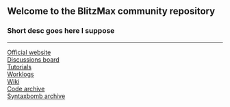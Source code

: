 ## Welcome to the BlitzMax community repository
### Short desc goes here I suppose

---

[Official website](https://blitzmax.org)\
[Discussions board](../../discussions)\
[Tutorials](../../discussions/categories/tutorials)\
[Worklogs](../../discussions/categories/worklogs)\
[Wiki](../../wiki)\
[Code archive](/code%20archive)\
[Syntaxbomb archive](/syntaxbomb%20archive)
